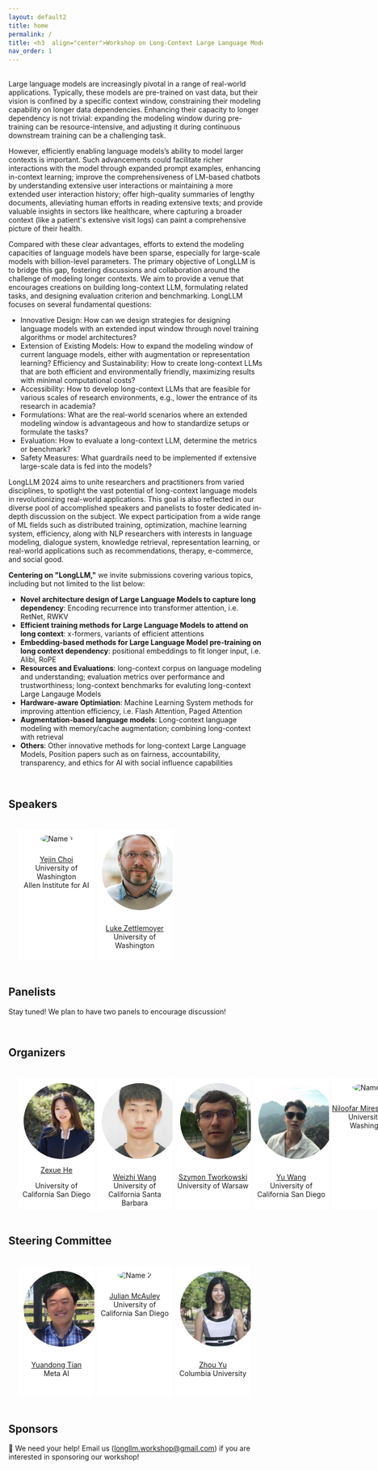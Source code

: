 ```yaml
---
layout: default2
title: home
permalink: /
title: <h3  align="center">Workshop on Long-Context Large Language Model</h3>
nav_order: 1
---
```


<br>
Large language models are increasingly pivotal in a range of real-world applications. Typically, these models are pre-trained on vast data, but their vision is confined by a specific context window, constraining their modeling capability on longer data dependencies. Enhancing their capacity to longer dependency is not trivial: expanding the modeling window during pre-training can be resource-intensive, and adjusting it during continuous downstream training can be a challenging task.

However, efficiently enabling language models’s ability to model larger contexts is important. Such advancements could facilitate richer interactions with the model through expanded prompt examples, enhancing in-context learning; improve the comprehensiveness of LM-based chatbots by understanding extensive user interactions or maintaining a more extended user interaction history; offer high-quality summaries of lengthy documents, alleviating human efforts in reading extensive texts; and provide valuable insights in sectors like healthcare, where capturing a broader context (like a patient's extensive visit logs) can paint a comprehensive picture of their health.

Compared with these clear advantages, efforts to extend the modeling capacities of language models have been sparse, especially for large-scale models with billion-level parameters. The primary objective of LongLLM is to bridge this gap, fostering discussions and collaboration around the challenge of modeling longer contexts. We aim to provide a venue that encourages creations on building long-context LLM, formulating related tasks, and designing evaluation criterion and benchmarking. LongLLM focuses on several fundamental questions:

- Innovative Design: How can we design strategies for designing language models with an extended input window through novel training algorithms or model architectures?
- Extension of Existing Models: How to expand the modeling window of current language models, either with augmentation or representation learning?
Efficiency and Sustainability: How to create long-context LLMs that are both efficient and environmentally friendly, maximizing results with minimal computational costs?
- Accessibility: How to develop long-context LLMs that are feasible for various scales of research environments, e.g., lower the entrance of its research in academia?
- Formulations: What are the real-world scenarios where an extended modeling window is advantageous and how to standardize setups or formulate the tasks?
- Evaluation: How to evaluate a long-context LLM, determine the metrics or benchmark? 
- Safety Measures: What guardrails need to be implemented if extensive large-scale data is fed into the models?

LongLLM 2024 aims to unite researchers and practitioners from varied disciplines, to spotlight the vast potential of long-context language models in revolutionizing real-world applications. This goal is also reflected in our diverse pool of accomplished speakers and panelists to foster dedicated in-depth discussion on the subject. We expect participation from a wide range of ML fields such as distributed training, optimization, machine learning system, efficiency, along with NLP researchers with interests in language modeling, dialogue system, knowledge retrieval, representation learning, or real-world applications such as recommendations, therapy, e-commerce, and social good.


__Centering on "LongLLM,"__ we invite submissions covering various topics, including but not limited to the list below:

* __Novel architecture design of Large Language Models to capture long dependency__: Encoding recurrence into transformer attention, i.e. RetNet, RWKV
* __Efficient training methods for Large Language Models to attend on long context__: x-formers, variants of efficient attentions
* __Embedding-based methods for Large Language Model pre-training on long context dependency__: positional embeddings to fit longer input, i.e. Alibi, RoPE
* __Resources and Evaluations__: long-context corpus on language modeling and understanding; evaluation metrics over performance and trustworthiness; long-context benchmarks for evaluting long-context Large Langauge Models
* __Hardware-aware Optimiation__: Machine Learning System methods for improving attention efficiency, i.e. Flash Attention, Paged Attention
* __Augmentation-based language models__: Long-context language modeling with memory/cache augmentation; combining long-context with retrieval
* __Others__: Other innovative methods for long-context Large Language Models, Position papers such as on fairness, accountability, transparency, and ethics for AI with social influence capabilities


<br>

## Speakers


<html>
    <div class="team-container">
        <div class="team-member">
            <img src="/assets/img/organizers/yejin_choi.jpeg" alt="Name 1">
            <p><a href="https://homes.cs.washington.edu/~yejin/">Yejin Choi</a>
            <br>University of Washington<br>Allen Institute for AI</p>
        </div>
        <div class="team-member">
            <img src="/assets/img/speakers/luke_zettlemoyer.jpg" alt="Name 2">
            <p><a href="https://www.cs.washington.edu/people/faculty/lsz">Luke Zettlemoyer</a>
            <br>University of Washington</p>
        </div>
        <!-- <div class="team-member">
            <img src="/assets/img/speakers/omer_levy.jpeg" alt="Name 3">
            <p><a href="https://www.cs.tau.ac.il/~levyomer/">Omer Levy</a>
            <br>Tel Aviv University<br>Meta AI</p>
        </div>
        <div class="team-member">
            <img src="/assets/img/speakers/sara_hooker.jpg" alt="Name 4">
            <p><a href="https://www.sarahooker.me/">Sara Hooker</a>
            <br>Cohere for AI</p>
        </div>
        <div class="team-member">
            <img src="/assets/img/speakers/fei_xia.jpg" alt="Name 5">
            <p><a href="https://fxia22.github.io/">Fei Xia</a>
            <br>Google DeepMind</p>
        </div>
        <div class="team-member">
            <img src="/assets/img/speakers/thashim.jpg" alt="Name 6">
            <p><a href="https://thashim.github.io/">Tatsunori Hashimoto</a>
            <br>Stanford University</p>
        </div> -->
    </div>
</html>


## Panelists

Stay tuned! We plan to have two panels to encourage discussion!

<br>

## Organizers
<html>
    <div class="team-container">
        <div class="team-member">
            <img src="/assets/img/organizers/zexue_he.jpg" alt="Name 1">
            <a href="https://zexuehe.github.io/">Zexue He</a>
            <p>University of California San Diego</p>
        </div>
        <div class="team-member">
            <img src="/assets/img/organizers/weizhi_wang.jpg" alt="Name 2">
            <p><a href="https://victorwz.github.io">Weizhi Wang</a>
            <br>University of California Santa Barbara</p>
        </div>
        <div class="team-member">
            <img src="/assets/img/organizers/szymon_tworkowski.jpg" alt="Name 4">
            <p><a href="https://syzymon.github.io/">Szymon Tworkowski</a>
            <br>University of Warsaw</p>
        </div>
        <div class="team-member">
            <img src="/assets/img/organizers/yu_wang.jpg" alt="Name 3">
            <p><a href="https://yuwang.org/">Yu Wang</a>
            <br>University of California San Diego</p>
        </div>
        <div class="team-member">
            <img src="/assets/img/organizers/niloofar_mireshghallah.jpeg" alt="Name 5">
            <p><a href="https://cseweb.ucsd.edu/~fmireshg/">Niloofar Mireshghallah</a>
            <br>University of Washington</p>
        </div>
    </div>
</html>

## Steering Committee

<html>
    <div class="team-container">
        <div class="team-member">
            <img src="/assets/img/organizers/yuandong_tian.png" alt="Name 1">
            <p><a href="https://yuandong-tian.com/">Yuandong Tian</a>
            <br>Meta AI</p>
        </div>
        <div class="team-member">
            <img src="/assets/img/organizers/julian_mcauley.jpg" alt="Name 2">
            <p><a href="https://cseweb.ucsd.edu/~jmcauley/">Julian McAuley</a>
            <br>University of California San Diego</p>
        </div>
        <div class="team-member">
            <img src="/assets/img/organizers/zhou_yu.jpg" alt="Name 3">
            <p><a href="https://www.cs.columbia.edu/~zhouyu/">Zhou Yu</a>
            <br>Columbia University</p>
        </div>
    </div>
</html>

## Sponsors
:loudspeaker: We need your help! Email us ([longllm.workshop@gmail.com](mailto:longllm.workshop@gmail.com)) if you are interested in sponsoring our workshop!


<style>
    /* Style for the team container */
.team-container {
    display: grid;
    grid-template-columns: repeat(6, 1fr); /* Display 3 members per row */
    gap: 5px;
    max-width: 900px;
    padding: 20px;
}

@media (max-width: 768px) {
    .team-container {
        grid-template-columns: repeat(2, 1fr); /* Display 2 members per row on smaller screens */
    }
}

/* Style for each team member */
.team-member {
    text-align: center;
    background-color: #fff;
    padding: 0px;
    width: 150px; /* Set a fixed width for consistent circle appearance */
    height: 260px; /* Set a fixed height for consistent circle appearance */
    /* box-shadow: 0px 3px 6px rgba(0, 0, 0, 0.1); */
    overflow: hidden; /* Hide any image overflow */
}


.team-member h3 {
    font-size: 16px;
    color: #333;
}

.team-member img {
  object-fit: cover;
  border-radius:50%;
  width: 150px;
  height: 150px;
  padding: 10px;
}
</style>

<br><br>